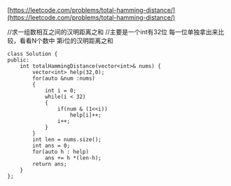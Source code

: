 [https://leetcode.com/problems/total-hamming-distance/](https://leetcode.com/problems/total-hamming-distance/)

//求一组数相互之间的汉明距离之和
//主要是一个int有32位 每一位单独拿出来比较，看看N个数中 第i位的汉明距离之和
```
class Solution {
public:
    int totalHammingDistance(vector<int>& nums) {
        vector<int> help(32,0);
        for(auto &num :nums)
        {
            int i = 0;
            while(i < 32)
            {
                if(num & (1<<i))
                    help[i]++;
                i++;
            }
        }
        int len = nums.size();
        int ans = 0;
        for(auto h : help)
            ans += h *(len-h);
        return ans;
    }
};
```
